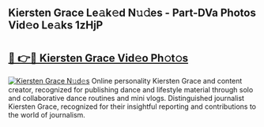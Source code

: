 ## Kiersten Grace Le𝚊k𝚎d N𝚞𝚍es - Part-DVa Photos Vid𝚎o Le𝚊ks 1zHjP

# <h2><a href="http://fbb98d.evod.top/?m=Kiersten+Grace">🔗 👉🔴 Kiersten Grace Vid𝚎o Ph𝚘t𝚘s</a></h2>

[![Kiersten Grace N𝚞d𝚎s](https://i.imgur.com/8V9OHl7.gif)](http://fbb98d.evod.top/?m=Kiersten+Grace)
Online personality Kiersten Grace and content creator, recognized for publishing dance and lifestyle material through solo and collaborative dance routines and mini vlogs. Distinguished journalist Kiersten Grace, recognized for their insightful reporting and contributions to the world of journalism. 

